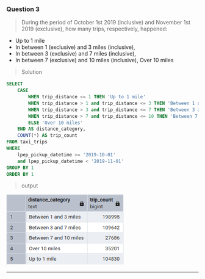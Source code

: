 ### Question 3

> During the period of October 1st 2019 (inclusive) and November 1st 2019 (exclusive), how many trips, respectively, happened:

* Up to 1 mile
* In between 1 (exclusive) and 3 miles (inclusive),
* In between 3 (exclusive) and 7 miles (inclusive),
* In between 7 (exclusive) and 10 miles (inclusive),
Over 10 miles

> Solution

```sql
SELECT 
	CASE
		WHEN trip_distance <= 1 THEN 'Up to 1 mile'
		WHEN trip_distance > 1 and trip_distance <= 3 THEN 'Between 1 and 3 miles'
		WHEN trip_distance > 3 and trip_distance <= 7 THEN 'Between 3 and 7 miles'
		WHEN trip_distance > 7 and trip_distance <= 10 THEN 'Between 7 and 10 miles'
		ELSE 'Over 10 miles'
	END AS distance_category,
	COUNT(*) AS trip_count
FROM taxi_trips
WHERE 
	lpep_pickup_datetime >= '2019-10-01'
	and lpep_pickup_datetime < '2019-11-01'
GROUP BY 1
ORDER BY 1
```

> output

![alt text](image.png)

---


